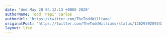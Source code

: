 ```yaml
---
date: 'Wed May 20 04:12:13 +0000 2020'
authorName: Todd 'Papi' Carlos
authorUrl: 'https://twitter.com/TheToddWilliams'
originalPost: 'https://twitter.com/TheToddWilliams/status/1262959289343369216'
layout: like
---
```


